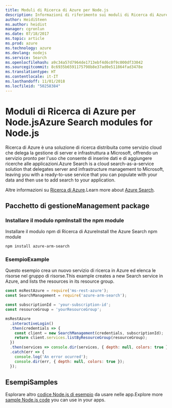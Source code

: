```yaml
---
title: Moduli di Ricerca di Azure per Node.js
description: Informazioni di riferimento sui moduli di Ricerca di Azure per Node.js
author: HeidiSteen
ms.author: heidist
manager: cgronlun
ms.date: 07/18/2017
ms.topic: article
ms.prod: azure
ms.technology: azure
ms.devlang: nodejs
ms.service: Search
ms.openlocfilehash: a9c34a57d7964de1713ebf4d6c0f9c000df33042
ms.sourcegitcommit: 8c6935b6591175798b8e37ad0e511864fad3478e
ms.translationtype: HT
ms.contentlocale: it-IT
ms.lasthandoff: 11/01/2018
ms.locfileid: "50258384"
---
```

# <a name="azure-search-modules-for-nodejs"></a><span data-ttu-id="73ae1-103">Moduli di Ricerca di Azure per Node.js</span><span class="sxs-lookup"><span data-stu-id="73ae1-103">Azure Search modules for Node.js</span></span>

<span data-ttu-id="73ae1-104">Ricerca di Azure è una soluzione di ricerca distribuita come servizio cloud che delega la gestione di server e infrastruttura a Microsoft, offrendo un servizio pronto per l'uso che consente di inserire dati e di aggiungere ricerche alle applicazioni.</span><span class="sxs-lookup"><span data-stu-id="73ae1-104">Azure Search is a cloud search-as-a-service solution that delegates server and infrastructure management to Microsoft, leaving you with a ready-to-use service that you can populate with your data and then use to add search to your application.</span></span>

<span data-ttu-id="73ae1-105">Altre informazioni su [Ricerca di Azure](https://docs.microsoft.com/azure/search/search-what-is-azure-search).</span><span class="sxs-lookup"><span data-stu-id="73ae1-105">Learn more about [Azure Search](https://docs.microsoft.com/azure/search/search-what-is-azure-search).</span></span>

## <a name="management-package"></a><span data-ttu-id="73ae1-106">Pacchetto di gestione</span><span class="sxs-lookup"><span data-stu-id="73ae1-106">Management package</span></span>

### <a name="install-the-npm-module"></a><span data-ttu-id="73ae1-107">Installare il modulo npm</span><span class="sxs-lookup"><span data-stu-id="73ae1-107">Install the npm module</span></span>

<span data-ttu-id="73ae1-108">Installare il modulo npm di Ricerca di Azure</span><span class="sxs-lookup"><span data-stu-id="73ae1-108">Install the Azure Search npm module</span></span>

```bash
npm install azure-arm-search
```

### <a name="example"></a><span data-ttu-id="73ae1-109">Esempio</span><span class="sxs-lookup"><span data-stu-id="73ae1-109">Example</span></span>

<span data-ttu-id="73ae1-110">Questo esempio crea un nuovo servizio di ricerca in Azure ed elenca le risorse nel gruppo di risorse.</span><span class="sxs-lookup"><span data-stu-id="73ae1-110">This example creates a new Search service in Azure, and lists the resources in its resource group.</span></span>

```javascript
const msRestAzure = require('ms-rest-azure');
const SearchManagement = require('azure-arm-search');

const subscriptionId = 'your-subscription-id';
const resourceGroup = 'yourResourceGroup';

msRestAzure
  .interactiveLogin()
  .then(credentials => {
    const client = new SearchManagement(credentials, subscriptionId);
    return client.services.listByResourceGroup(resourceGroup);
  })
  .then(services => console.dir(services, { depth: null, colors: true }))
  .catch(err => {
    console.log('An error ocurred');
    console.dir(err, { depth: null, colors: true });
  });
```

## <a name="samples"></a><span data-ttu-id="73ae1-111">Esempi</span><span class="sxs-lookup"><span data-stu-id="73ae1-111">Samples</span></span>

<span data-ttu-id="73ae1-112">Esplorare altro [codice Node.js di esempio](https://azure.microsoft.com/resources/samples/?platform=nodejs) da usare nelle app.</span><span class="sxs-lookup"><span data-stu-id="73ae1-112">Explore more [sample Node.js code](https://azure.microsoft.com/resources/samples/?platform=nodejs) you can use in your apps.</span></span>
